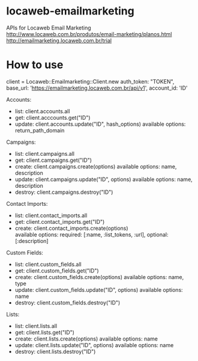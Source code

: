 locaweb-emailmarketing
======================

APIs for Locaweb Email Marketing
http://www.locaweb.com.br/produtos/email-marketing/planos.html
http://emailmarketing.locaweb.com.br/trial

# How to use

client = Locaweb::Emailmarketing::Client.new auth_token: "TOKEN", base_url: 'https://emailmarketing.locaweb.com.br/api/v1', account_id: 'ID'

Accounts:
- list: client.accounts.all
- get: client.acccounts.get("ID")
- update: client.accounts.update("ID", hash_options)
  available options: return_path_domain

Campaigns:
- list: client.campaigns.all
- get: client.campaigns.get("ID")
- create: client.campaigns.create(options)
  available options: name, description
- update: client.campaigns.update("ID", options)
  available options: name, description
- destroy: client.campaigns.destroy("ID")

Contact Imports:
- list: client.contact_imports.all
- get: client.contact_imports.get("ID")
- create: client.contact_imports.create(options)<br />
  available options: required: [:name, :list_tokens, :url], optional: [:description]

Custom Fields:
- list: client.custom_fields.all
- get: client.custom_fields.get("ID")
- create: client.custom_fields.create(options)
  available options: name, type
- update: client.custom_fields.update("ID", options)
  available options: name
- destroy: client.custom_fields.destroy("ID")

Lists:
- list: client.lists.all
- get: client.lists.get("ID")
- create: client.lists.create(options)
  available options: name
- update: client.lists.update("ID", options)
  available options: name
- destroy: client.lists.destroy("ID")